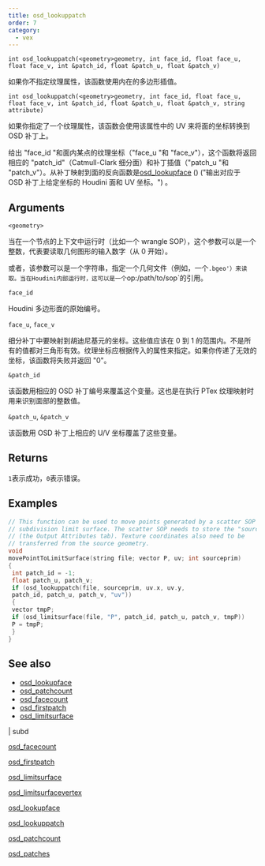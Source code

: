 ```yaml
---
title: osd_lookuppatch
order: 7
category:
  - vex
---
```


`int osd_lookuppatch(<geometry>geometry, int face_id, float face_u, float face_v, int &patch_id, float &patch_u, float &patch_v)`

如果你不指定纹理属性，该函数使用内在的多边形插值。

`int osd_lookuppatch(<geometry>geometry, int face_id, float face_u, float face_v, int &patch_id, float &patch_u, float &patch_v, string attribute)`

如果你指定了一个纹理属性，该函数会使用该属性中的 UV 来将面的坐标转换到 OSD 补丁上。

给出 "face_id "和面内某点的纹理坐标（"face_u "和 "face_v"），这个函数将返回相应的 "patch_id"（Catmull-Clark 细分面）和补丁插值（"patch_u "和 "patch_v"）。从补丁映射到面的反向函数是[osd_lookupface](osd_lookupface.html) () ("输出对应于 OSD 补丁上给定坐标的 Houdini 面和 UV 坐标。") 。

## Arguments

`<geometry>`

当在一个节点的上下文中运行时（比如一个 wrangle SOP），这个参数可以是一个整数，代表要读取几何图形的输入数字（从 0 开始）。

或者，该参数可以是一个字符串，指定一个几何文件（例如，一个`.bgeo'）来读取。当在Houdini内部运行时，这可以是一个`op:/path/to/sop`的引用。

`face_id`

Houdini 多边形面的原始编号。

`face_u`, `face_v`

细分补丁中要映射到胡迪尼基元的坐标。这些值应该在 0 到 1 的范围内。不是所有的值都对三角形有效。纹理坐标应根据传入的属性来指定。如果你传递了无效的坐标，该函数将失败并返回 "0"。

`&patch_id`

该函数用相应的 OSD 补丁编号来覆盖这个变量。这也是在执行 PTex 纹理映射时用来识别面部的整数值。

`&patch_u`, `&patch_v`

该函数用 OSD 补丁上相应的 U/V 坐标覆盖了这些变量。

## Returns

`1`表示成功，`0`表示错误。

## Examples



```c
// This function can be used to move points generated by a scatter SOP to the
// subdivision limit surface. The scatter SOP needs to store the "sourceprim"
// (the Output Attributes tab). Texture coordinates also need to be
// transferred from the source geometry.
void
movePointToLimitSurface(string file; vector P, uv; int sourceprim)
{
 int patch_id = -1;
 float patch_u, patch_v;
 if (osd_lookuppatch(file, sourceprim, uv.x, uv.y,
 patch_id, patch_u, patch_v, "uv"))
 {
 vector tmpP;
 if (osd_limitsurface(file, "P", patch_id, patch_u, patch_v, tmpP))
 P = tmpP;
 }
}

```

## See also

- [osd_lookupface](osd_lookupface.html)
- [osd_patchcount](osd_patchcount.html)
- [osd_facecount](osd_facecount.html)
- [osd_firstpatch](osd_firstpatch.html)
- [osd_limitsurface](osd_limitsurface.html)

|
subd

[osd_facecount](osd_facecount.html)

[osd_firstpatch](osd_firstpatch.html)

[osd_limitsurface](osd_limitsurface.html)

[osd_limitsurfacevertex](osd_limitsurfacevertex.html)

[osd_lookupface](osd_lookupface.html)

[osd_lookuppatch](osd_lookuppatch.html)

[osd_patchcount](osd_patchcount.html)

[osd_patches](osd_patches.html)
